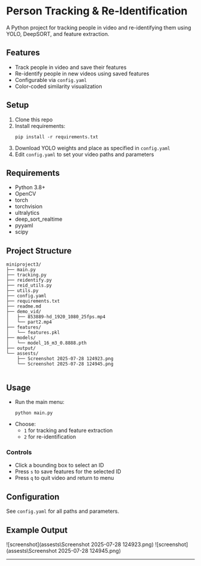 # Person Tracking & Re-Identification

A Python project for tracking people in video and re-identifying them using YOLO, DeepSORT, and feature extraction.

## Features
- Track people in video and save their features
- Re-identify people in new videos using saved features
- Configurable via `config.yaml`
- Color-coded similarity visualization

## Setup

1. Clone this repo
2. Install requirements:
   ```
   pip install -r requirements.txt
   ```
3. Download YOLO weights and place as specified in `config.yaml`
4. Edit `config.yaml` to set your video paths and parameters

## Requirements

- Python 3.8+
- OpenCV
- torch
- torchvision
- ultralytics
- deep_sort_realtime
- pyyaml
- scipy

## Project Structure

```
miniproject3/
├── main.py
├── tracking.py
├── reidentify.py
├── reid_utils.py
├── utils.py
├── config.yaml
├── requirements.txt
├── readme.md
├── demo_vid/
│   ├── 853889-hd_1920_1080_25fps.mp4
│   └── part2.mp4
├── features/
│   └── features.pkl
├── models/
│   └── model_16_m3_0.8888.pth
├── output/
└── assests/
    ├── Screenshot 2025-07-28 124923.png
    └── Screenshot 2025-07-28 124945.png
 
```

## Usage

- Run the main menu:
  ```
  python main.py
  ```
- Choose:
  - `1` for tracking and feature extraction
  - `2` for re-identification

### Controls

- Click a bounding box to select an ID
- Press `s` to save features for the selected ID
- Press `q` to quit video and return to menu

## Configuration

See `config.yaml` for all paths and parameters.

## Example Output

![screenshot](assests\Screenshot 2025-07-28 124923.png)
![screenshot](assests\Screenshot 2025-07-28 124945.png)

---

